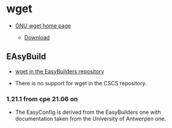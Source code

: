 # wget

  * [GNU wget home page](https://www.gnu.org/software/wget/)

      * [Download](https://ftp.gnu.org/gnu/wget/)

## EAsyBuild

  * [wget in the EasyBuilders repository]()

  * There is no support for wget in the CSCS repository.


### 1.21.1 from cpe 21.06 on

  * The EasyConfig is derived from the EasyBuilders one with documentation taken from
    the University of Antwerpen one.

